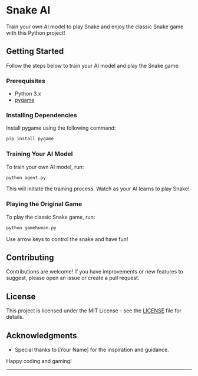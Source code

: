 # Snake AI

Train your own AI model to play Snake and enjoy the classic Snake game with this Python project!

## Getting Started

Follow the steps below to train your AI model and play the Snake game:

### Prerequisites

- Python 3.x
- [pygame](https://www.pygame.org/)

### Installing Dependencies

Install pygame using the following command:

```bash
pip install pygame
```

### Training Your AI Model

To train your own AI model, run:

```bash
python agent.py
```

This will initiate the training process. Watch as your AI learns to play Snake!

### Playing the Original Game

To play the classic Snake game, run:

```bash
python gamehuman.py
```

Use arrow keys to control the snake and have fun!

## Contributing

Contributions are welcome! If you have improvements or new features to suggest, please open an issue or create a pull request.

## License

This project is licensed under the MIT License - see the [LICENSE](LICENSE) file for details.

## Acknowledgments

- Special thanks to [Your Name] for the inspiration and guidance.

Happy coding and gaming!

---
